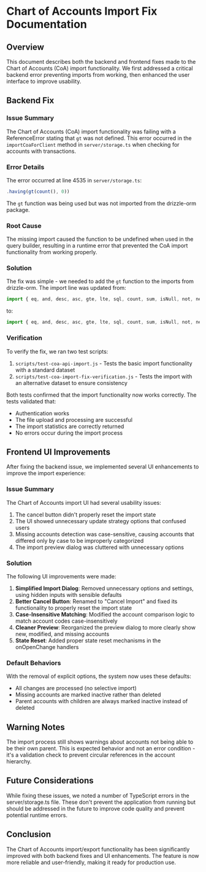 # Chart of Accounts Import Fix Documentation

## Overview

This document describes both the backend and frontend fixes made to the Chart of Accounts (CoA) import functionality. We first addressed a critical backend error preventing imports from working, then enhanced the user interface to improve usability.

## Backend Fix

### Issue Summary

The Chart of Accounts (CoA) import functionality was failing with a ReferenceError stating that `gt` was not defined. This error occurred in the `importCoaForClient` method in `server/storage.ts` when checking for accounts with transactions.

### Error Details

The error occurred at line 4535 in `server/storage.ts`:

```javascript
.having(gt(count(), 0))
```

The `gt` function was being used but was not imported from the drizzle-orm package.

### Root Cause

The missing import caused the function to be undefined when used in the query builder, resulting in a runtime error that prevented the CoA import functionality from working properly.

### Solution

The fix was simple - we needed to add the `gt` function to the imports from drizzle-orm. The import line was updated from:

```javascript
import { eq, and, desc, asc, gte, lte, sql, count, sum, isNull, not, ne, inArray } from "drizzle-orm";
```

to:

```javascript
import { eq, and, desc, asc, gte, lte, sql, count, sum, isNull, not, ne, inArray, gt } from "drizzle-orm";
```

### Verification

To verify the fix, we ran two test scripts:

1. `scripts/test-coa-api-import.js` - Tests the basic import functionality with a standard dataset
2. `scripts/test-coa-import-fix-verification.js` - Tests the import with an alternative dataset to ensure consistency

Both tests confirmed that the import functionality now works correctly. The tests validated that:

- Authentication works
- The file upload and processing are successful
- The import statistics are correctly returned
- No errors occur during the import process

## Frontend UI Improvements

After fixing the backend issue, we implemented several UI enhancements to improve the import experience:

### Issue Summary

The Chart of Accounts import UI had several usability issues:
1. The cancel button didn't properly reset the import state
2. The UI showed unnecessary update strategy options that confused users
3. Missing accounts detection was case-sensitive, causing accounts that differed only by case to be improperly categorized
4. The import preview dialog was cluttered with unnecessary options

### Solution

The following UI improvements were made:

1. **Simplified Import Dialog**: Removed unnecessary options and settings, using hidden inputs with sensible defaults
2. **Better Cancel Button**: Renamed to "Cancel Import" and fixed its functionality to properly reset the import state
3. **Case-Insensitive Matching**: Modified the account comparison logic to match account codes case-insensitively
4. **Cleaner Preview**: Reorganized the preview dialog to more clearly show new, modified, and missing accounts
5. **State Reset**: Added proper state reset mechanisms in the onOpenChange handlers

### Default Behaviors

With the removal of explicit options, the system now uses these defaults:
- All changes are processed (no selective import)
- Missing accounts are marked inactive rather than deleted
- Parent accounts with children are always marked inactive instead of deleted

## Warning Notes

The import process still shows warnings about accounts not being able to be their own parent. This is expected behavior and not an error condition - it's a validation check to prevent circular references in the account hierarchy.

## Future Considerations

While fixing these issues, we noted a number of TypeScript errors in the server/storage.ts file. These don't prevent the application from running but should be addressed in the future to improve code quality and prevent potential runtime errors.

## Conclusion

The Chart of Accounts import/export functionality has been significantly improved with both backend fixes and UI enhancements. The feature is now more reliable and user-friendly, making it ready for production use.